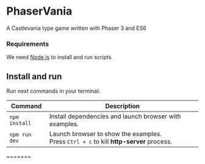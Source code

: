 # PhaserVania

A Castlevania type game written with Phaser 3 and ES6

### Requirements

We need [Node.js](https://nodejs.org) to install and run scripts.

## Install and run

Run next commands in your terminal:

| Command       | Description                                                                                 |
| ------------- | ------------------------------------------------------------------------------------------- |
| `npm install` | Install dependencies and launch browser with examples.                                      |
| `npm run dev` | Launch browser to show the examples. <br> Press `Ctrl + c` to kill **http-server** process. |

=======
